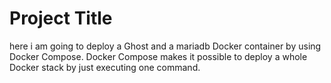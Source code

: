 # Project Title
here i am going to  deploy a Ghost and a mariadb Docker container by using Docker Compose. Docker Compose makes it possible to deploy a whole Docker stack by just executing one command.
